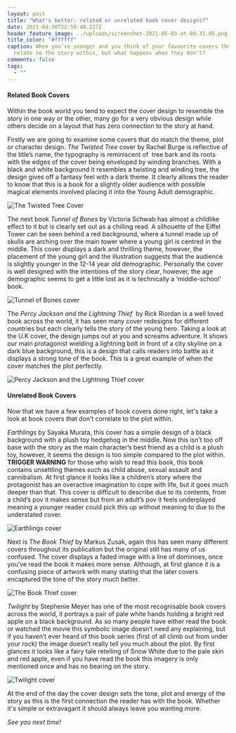 ```yaml
---
layout: post
title: "What's better: related or unrelated book cover designs?"
date: 2021-04-30T22:59:48.227Z
header_feature_image: ../uploads/screenshot-2021-05-03-at-09.31.05.png
title_color: "#ffffff"
caption: When you’re younger and you think of your favourite covers they tend to
  relate to the story within, but what happens when they don't?
comments: false
tags:
  - ""
---
```

#### Related Book Covers

Within the book world you tend to expect the cover design to resemble the story in one way or the other, many go for a very obvious design while others decide on a layout that has zero connection to the story at hand.

Firstly we are going to examine some covers that do match the theme, plot or character design. *The Twisted Tree* cover by Rachel Burge is reflective of the title’s name, the typography is reminiscent of  tree bark and its roots with the edges of the cover being enveloped by winding branches. With a black and white background it resembles a twisting and winding tree, the design gives off a fantasy feel with a dark theme. It clearly allows the reader to know that this is a book for a slightly older audience with possible magical elements involved placing it into the Young Adult demographic.

![The Twisted Tree Cover](../uploads/screenshot-2021-05-03-at-09.12.34.png)

The next book *Tunnel of Bones* by Victoria Schwab has almost a childlike effect to it but is clearly set out as a chilling read. A silhouette of the Eiffel Tower can be seen behind a red background, where a tunnel made up of skulls are arching over the main tower where a young girl is centred in the middle. This cover displays a dark and thrilling theme, however, the placement of the young girl and the illustration suggests that the audience is slightly younger in the 12-14 year old demographic. Personally the cover is well designed with the intentions of the story clear, however, the age demographic seems to get a little lost as it is technically a ‘middle-school’ book.

![Tunnel of Bones cover](../uploads/screenshot-2021-05-03-at-09.13.26.png)

The *Percy Jackson and the Lightning Thief*  by Rick Riordan is a well loved book across the world, it has seen many cover redesigns for different countries but each clearly tells the story of the young hero. Taking a look at the U.K cover, the design jumps out at you and screams adventure. It shows our main protagonist wielding a lightning bolt in front of a city skyline on a dark blue background, this is a design that calls readers into battle as it displays a strong tone of the book. This is a great example of when the cover matches the plot perfectly.

![Percy Jackson and the Lightning Thief cover](../uploads/screenshot-2021-05-03-at-09.14.05.png)

#### Unrelated Book Covers

Now that we have a few examples of book covers done right, let's take a look at book covers that don’t correlate to the plot within.

*Earthlings* by Sayaka Murata, this cover has a simple design of a black background with a plush toy hedgehog in the middle. Now this isn’t too off base with the story as the main character’s best friend as a child is a plush toy, however, it seems the design is too simple compared to the plot within. **TRIGGER WARNING** for those who wish to read this book, this book contains unsettling themes such as child abuse, sexual assault and cannibalism. At first glance it looks like a children’s story where the protagonist has an overactive imagination to cope with life, but it goes much deeper than that. This cover is difficult to describe due to its contents, from a child’s pov it makes sense but from an adult’s pov it feels underplayed meaning a younger reader could pick this up without meaning to due to the understated cover.

![Earthlings cover](../uploads/screenshot-2021-05-03-at-09.15.57.png)

Next is *The Book Thief* by Markus Zusak, again this has seen many different covers throughout its publication but the original still has many of us confused. The cover displays a faded image with a line of dominoes, once you’ve read the book it makes more sense. Although, at first glance it is a confusing piece of artwork with many stating that the later covers encaptured the tone of the story much better. 

![The Book Thief cover](../uploads/screenshot-2021-05-03-at-09.16.05.png)

*Twilight* by Stephenie Meyer has one of the most recognisable book covers across the world, it portrays a pair of pale white hands holding a bright red apple on a black background. As so many people have either read the book or watched the movie this symbolic image doesn’t need any explaining, but if you haven’t ever heard of this book series (first of all climb out from under your rock) the image doesn’t really tell you much about the plot. By first glances it looks like a fairy tale retelling of Snow White due to the pale skin and red apple, even if you have read the book this imagery is only mentioned once and has no bearing on the story.

![Twilight cover](../uploads/screenshot-2021-05-03-at-09.16.13.png)

At the end of the day the cover design sets the tone, plot and energy of the story as this is the first connection the reader has with the book. Whether it's simple or extravagant it should always leave you wanting more.

*See you next time!*